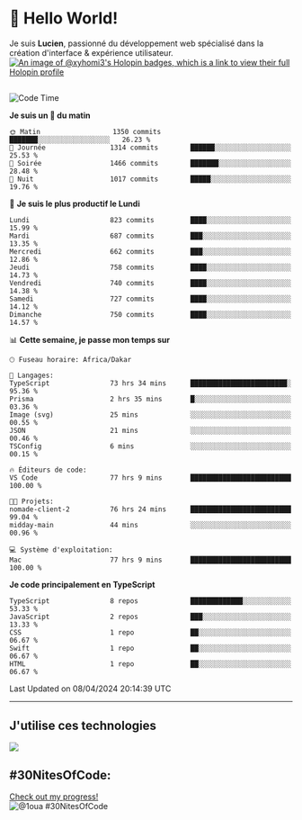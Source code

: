 # 👋 Hello World!

Je suis **Lucien**, passionné du développement web spécialisé dans la création d'interface & expérience utilisateur.
[![An image of @xyhomi3's Holopin badges, which is a link to view their full Holopin profile](https://holopin.me/xyhomi3)](https://holopin.io/@xyhomi3)

##

<!--START_SECTION:waka-->
![Code Time](http://img.shields.io/badge/Code%20Time-891%20hrs%2051%20mins-blue)

**Je suis un 🐤 du matin** 

```text
🌞 Matin                  1350 commits        ███████░░░░░░░░░░░░░░░░░░   26.23 % 
🌆 Journée                1314 commits        ██████░░░░░░░░░░░░░░░░░░░   25.53 % 
🌃 Soirée                 1466 commits        ███████░░░░░░░░░░░░░░░░░░   28.48 % 
🌙 Nuit                   1017 commits        █████░░░░░░░░░░░░░░░░░░░░   19.76 % 
```
📅 **Je suis le plus productif le Lundi** 

```text
Lundi                    823 commits         ████░░░░░░░░░░░░░░░░░░░░░   15.99 % 
Mardi                    687 commits         ███░░░░░░░░░░░░░░░░░░░░░░   13.35 % 
Mercredi                 662 commits         ███░░░░░░░░░░░░░░░░░░░░░░   12.86 % 
Jeudi                    758 commits         ████░░░░░░░░░░░░░░░░░░░░░   14.73 % 
Vendredi                 740 commits         ████░░░░░░░░░░░░░░░░░░░░░   14.38 % 
Samedi                   727 commits         ████░░░░░░░░░░░░░░░░░░░░░   14.12 % 
Dimanche                 750 commits         ████░░░░░░░░░░░░░░░░░░░░░   14.57 % 
```


📊 **Cette semaine, je passe mon temps sur** 

```text
🕑︎ Fuseau horaire: Africa/Dakar

💬 Langages: 
TypeScript               73 hrs 34 mins      ████████████████████████░   95.36 % 
Prisma                   2 hrs 35 mins       █░░░░░░░░░░░░░░░░░░░░░░░░   03.36 % 
Image (svg)              25 mins             ░░░░░░░░░░░░░░░░░░░░░░░░░   00.55 % 
JSON                     21 mins             ░░░░░░░░░░░░░░░░░░░░░░░░░   00.46 % 
TSConfig                 6 mins              ░░░░░░░░░░░░░░░░░░░░░░░░░   00.15 % 

🔥 Éditeurs de code: 
VS Code                  77 hrs 9 mins       █████████████████████████   100.00 % 

🐱‍💻 Projets: 
nomade-client-2          76 hrs 24 mins      █████████████████████████   99.04 % 
midday-main              44 mins             ░░░░░░░░░░░░░░░░░░░░░░░░░   00.96 % 

💻 Système d'exploitation: 
Mac                      77 hrs 9 mins       █████████████████████████   100.00 % 
```

**Je code principalement en TypeScript** 

```text
TypeScript               8 repos             █████████████░░░░░░░░░░░░   53.33 % 
JavaScript               2 repos             ███░░░░░░░░░░░░░░░░░░░░░░   13.33 % 
CSS                      1 repo              ██░░░░░░░░░░░░░░░░░░░░░░░   06.67 % 
Swift                    1 repo              ██░░░░░░░░░░░░░░░░░░░░░░░   06.67 % 
HTML                     1 repo              ██░░░░░░░░░░░░░░░░░░░░░░░   06.67 % 
```




 Last Updated on 08/04/2024 20:14:39 UTC
<!--END_SECTION:waka-->
---

## J'utilise ces technologies

<p align="left">
  <a href="https://skillicons.dev">
    <img src="https://skillicons.dev/icons?i=ts,js,md,scss,tailwind,react,redux,docker,express,astro,vite,nextjs,vercel,figma,ableton" />
  </a>
</p>

## #30NitesOfCode:
  [Check out my progress!](https://www.codedex.io/@1oua/30-nites-of-code)  
  ![@1oua #30NitesOfCode](https://www.codedex.io/api/petStatus?user=1oua)
